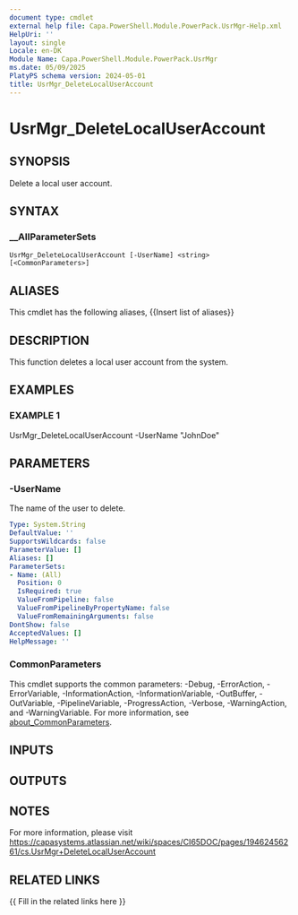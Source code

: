 ```yaml
---
document type: cmdlet
external help file: Capa.PowerShell.Module.PowerPack.UsrMgr-Help.xml
HelpUri: ''
layout: single
Locale: en-DK
Module Name: Capa.PowerShell.Module.PowerPack.UsrMgr
ms.date: 05/09/2025
PlatyPS schema version: 2024-05-01
title: UsrMgr_DeleteLocalUserAccount
---
```


# UsrMgr_DeleteLocalUserAccount

## SYNOPSIS

Delete a local user account.

## SYNTAX

### __AllParameterSets

```
UsrMgr_DeleteLocalUserAccount [-UserName] <string> [<CommonParameters>]
```

## ALIASES

This cmdlet has the following aliases,
  {{Insert list of aliases}}

## DESCRIPTION

This function deletes a local user account from the system.

## EXAMPLES

### EXAMPLE 1

UsrMgr_DeleteLocalUserAccount -UserName "JohnDoe"

## PARAMETERS

### -UserName

The name of the user to delete.

```yaml
Type: System.String
DefaultValue: ''
SupportsWildcards: false
ParameterValue: []
Aliases: []
ParameterSets:
- Name: (All)
  Position: 0
  IsRequired: true
  ValueFromPipeline: false
  ValueFromPipelineByPropertyName: false
  ValueFromRemainingArguments: false
DontShow: false
AcceptedValues: []
HelpMessage: ''
```

### CommonParameters

This cmdlet supports the common parameters: -Debug, -ErrorAction, -ErrorVariable,
-InformationAction, -InformationVariable, -OutBuffer, -OutVariable, -PipelineVariable,
-ProgressAction, -Verbose, -WarningAction, and -WarningVariable. For more information, see
[about_CommonParameters](https://go.microsoft.com/fwlink/?LinkID=113216).

## INPUTS

## OUTPUTS

## NOTES

For more information, please visit https://capasystems.atlassian.net/wiki/spaces/CI65DOC/pages/19462456261/cs.UsrMgr+DeleteLocalUserAccount


## RELATED LINKS

{{ Fill in the related links here }}

